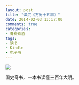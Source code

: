 ```yaml
---
layout: post
title: "读完《万历十五年》"
date: 2014-02-03 13:17:00
comments: true
categories:
- 青梅煮酒
tags:
- 读书
- Kindle
- 电子书
---
```


![](http://pic.yupoo.com/leninlee/DvE1PYrK/medish.jpg)

国史奇书，一本书读懂三百年大明。
